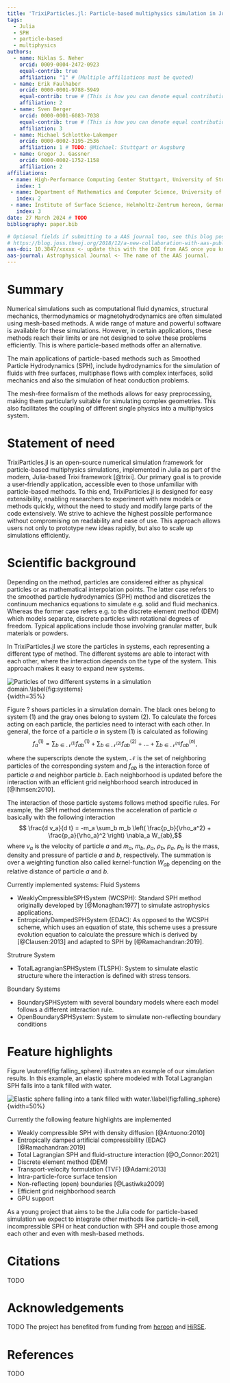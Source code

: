 ```yaml
---
title: 'TrixiParticles.jl: Particle-based multiphysics simulation in Julia'
tags:
  - Julia
  - SPH
  - particle-based
  - multiphysics
authors:
  - name: Niklas S. Neher
    orcid: 0009-0004-2472-0923
    equal-contrib: true
    affiliation: "1" # (Multiple affiliations must be quoted)
  - name: Erik Faulhaber
    orcid: 0000-0001-9788-5949
    equal-contrib: true # (This is how you can denote equal contributions between multiple authors)
    affiliation: 2
  - name: Sven Berger
    orcid: 0000-0001-6083-7038
    equal-contrib: true # (This is how you can denote equal contributions between multiple authors)
    affiliation: 3
  - name: Michael Schlottke-Lakemper
    orcid: 0000-0002-3195-2536
    affiliation: 1 # TODO: @Michael: Stuttgart or Augsburg
  - name: Gregor J. Gassner
    orcid: 0000-0002-1752-1158
    affiliation: 2
affiliations:
 - name: High-Performance Computing Center Stuttgart, University of Stuttgart, Germany
   index: 1
 - name: Department of Mathematics and Computer Science, University of Cologne, Germany
   index: 2
 - name: Institute of Surface Science, Helmholtz-Zentrum hereon, Germany
   index: 3
date: 27 March 2024 # TODO
bibliography: paper.bib

# Optional fields if submitting to a AAS journal too, see this blog post:
# https://blog.joss.theoj.org/2018/12/a-new-collaboration-with-aas-publishing
aas-doi: 10.3847/xxxxx <- update this with the DOI from AAS once you know it.
aas-journal: Astrophysical Journal <- The name of the AAS journal.
---
```


# Summary

Numerical simulations such as computational fluid dynamics, structural mechanics, thermodynamics
or magnetohydrodynamics are often simulated using mesh-based methods. A wide range of
mature and powerful software is available for these simulations. However, in certain applications,
these methods reach their limits or are not designed to solve these problems efficiently.
This is where particle-based methods offer an alternative.

The main applications of particle-based methods such as Smoothed Particle Hydrodynamics (SPH),
include hydrodynamics for the simulation of fluids with free surfaces, multiphase flows with
complex interfaces, solid mechanics and also the simulation of heat conduction problems.

The mesh-free formalism of the methods allows for easy preprocessing, making them particularly
suitable for simulating complex geometries. This also facilitates the coupling of different single
physics into a multiphysics system.

# Statement of need

TrixiParticles.jl is an open-source numerical simulation framework for
particle-based multiphysics simulations, implemented in Julia as part of the modern,
Julia-based Trixi framework [@trixi].
Our primary goal is to provide a user-friendly application, accessible even to
those unfamiliar with particle-based methods. To this end, TrixiParticles.jl is designed
for easy extensibility, enabling researchers to experiment with new models or methods quickly,
without the need to study and modify large parts of the code extensively.
We strive to achieve the highest possible performance without compromising on readability
and ease of use. This approach allows users not only to prototype new ideas rapidly,
but also to scale up simulations efficiently.

# Scientific background

Depending on the method, particles are considered either as physical particles or as mathematical interpolation points.
The latter case refers to the smoothed particle hydrodynamics (SPH) method and discretizes the continuum mechanics equations to simulate e.g. solid and fluid mechanics.
Whereas the former case refers e.g. to the discrete element method (DEM) which models separate,
discrete particles with rotational degrees of freedom. Typical applications include those involving granular matter, bulk materials or powders.

In TrixiParticles.jl we store the particles in systems, each representing a different type of method.
The different systems are able to interact with each other, where the interaction depends on the type of the system.
This approach makes it easy to expand new systems.

![Particles of two different systems in a simulation domain.\label{fig:systems}](systems.png){width=35%}

Figure ? shows particles in a simulation domain. The black ones belong to system $(1)$ and the gray ones belong to system $(2)$.
To calculate the forces acting on each particle, the particles need to interact with each other.
In general, the force of a particle $a$ in system $(1)$ is calculated as following
$$ f_a^{(1)} = \sum_{b \in \mathcal{N}^{(1)}} f_{ab}^{(1)} + \sum_{b \in \mathcal{N}^{(2)}} f_{ab}^{(2)} + \dots + \sum_{b\in \mathcal{N}^{(n)}}f_{ab}^{(n)}, $$

where the superscripts denote the system, $\mathcal{N}$ is the set of neighboring particles of the corresponding system and $f_{ab}$ is the interaction force of particle $a$ and neighbor particle $b$. Each neighborhood is updated before the interaction with an efficient grid neighborhood search introduced in [@Ihmsen:2010].

The interaction of those particle systems follows method specific rules. For example, the SPH method determines the acceleration of particle $a$ basically with the following interaction
$$ \frac{d v_a}{d t} = -m_a \sum_b m_b \left( \frac{p_b}{\rho_a^2} + \frac{p_a}{\rho_a}^2 \right) \nabla_a W_{ab},$$
where $v_a$ is the velocity of particle $a$ and $m_a$, $m_b$, $\rho_a$, $\rho_b$, $p_a$, $p_b$ is the mass, density and pressure of particle $a$ and $b$, respectively. The summation is over a weighting function also called kernel-function $W_{ab}$ depending on the relative distance of particle $a$ and $b$.

Currently implemented systems:
Fluid Systems
- WeaklyCmpressibleSPHSystem (WCSPH): Standard SPH method originally developed by [@Monaghan:1977] to simulate astrophysics applications.
- EntropicallyDampedSPHSystem (EDAC): As opposed to the WCSPH scheme, which uses an equation of state, this scheme uses a pressure evolution equation to calculate the pressure which is derived by [@Clausen:2013] and adapted to SPH by [@Ramachandran:2019].

Strutrure System
- TotalLagrangianSPHSystem (TLSPH): System to simulate elastic structure where the interaction is defined with stress tensors.

Boundary Systems
- BoundarySPHSystem with several boundary models where each model follows a different interaction rule.
- OpenBoundarySPHSystem: System to simulate non-reflecting boundary conditions

# Feature highlights

Figure \autoref{fig:falling_sphere} illustrates an example of our simulation results.
In this example, an elastic sphere modeled with Total Lagrangian SPH falls into a tank filled with water.

![Elastic sphere falling into a tank filled with water.\label{fig:falling_sphere}](falling_sphere_combined_nonstick_4k_178.png){width=50%}

Currently the following feature highlights are implemented
- Weakly compressible SPH with density diffusion [@Antuono:2010]
- Entropically damped artificial compressibility (EDAC) [@Ramachandran:2019]
- Total Lagrangian SPH and fluid-structure interaction [@O_Connor:2021]
- Discrete element method (DEM)
- Transport-velocity formulation (TVF) [@Adami:2013]
- Intra-particle-force surface tension
- Non-reflecting (open) boundaries [@Lastiwka2009]
- Efficient grid neighborhood search
- GPU support


As a young project that aims to be the Julia code for particle-based simulation we expect to integrate other methods
like particle-in-cell, incompressible SPH or heat conduction with SPH and couple those among each other and even with mesh-based methods.

# Citations
TODO
# Acknowledgements
TODO
The project has benefited from funding from [hereon](https://www.hereon.de/) and [HiRSE](https://www.helmholtz-hirse.de/).

# References
TODO
